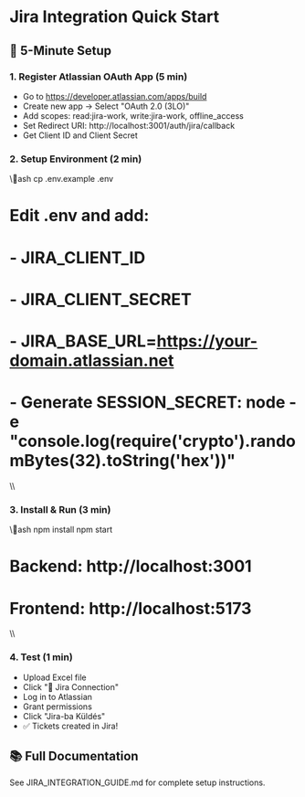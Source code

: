 # Jira Integration Quick Start

## 🚀 5-Minute Setup

### 1. Register Atlassian OAuth App (5 min)
- Go to https://developer.atlassian.com/apps/build
- Create new app → Select "OAuth 2.0 (3LO)"
- Add scopes: read:jira-work, write:jira-work, offline_access
- Set Redirect URI: http://localhost:3001/auth/jira/callback
- Get Client ID and Client Secret

### 2. Setup Environment (2 min)
\\\ash
cp .env.example .env
# Edit .env and add:
# - JIRA_CLIENT_ID
# - JIRA_CLIENT_SECRET  
# - JIRA_BASE_URL=https://your-domain.atlassian.net
# - Generate SESSION_SECRET: node -e "console.log(require('crypto').randomBytes(32).toString('hex'))"
\\\

### 3. Install & Run (3 min)
\\\ash
npm install
npm start
# Backend: http://localhost:3001
# Frontend: http://localhost:5173
\\\

### 4. Test (1 min)
- Upload Excel file
- Click "🔗 Jira Connection"
- Log in to Atlassian
- Grant permissions
- Click "Jira-ba Küldés"
- ✅ Tickets created in Jira!

## 📚 Full Documentation
See JIRA_INTEGRATION_GUIDE.md for complete setup instructions.
